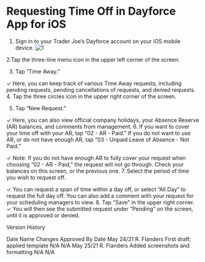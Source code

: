# Requesting Time Off in Dayforce App for iOS
1. Sign in to your Trader Joe’s Dayforce account on your iOS mobile device.
![1](https://user-images.githubusercontent.com/62654821/120139916-161ea500-c19f-11eb-8b3e-ae9e17c0f6a3.JPG)

2.Tap the three-line menu icon in the upper left corner of the screen.

3. Tap “Time Away.”


✓ Here, you can keep track of various Time Away requests, including pending requests, pending cancellations of requests, and denied requests.
4. Tap the three circles icon in the upper right corner of the screen.


5. Tap “New Request.”


✓ Here, you can also view official company holidays, your Absence Reserve (AR) balances, and comments from management.
6. If you want to cover your time off with your AR, tap “02 - AR - Paid.” If you do not want to use AR, or do not have enough AR, tap “03 - Unpaid Leave of Absence - Not Paid.”



✓ Note: If you do not have enough AR to fully cover your request when choosing “02 - AR - Paid,” the request will not go through. Check your balances on this screen, or the previous one.
7. Select the period of time you wish to request off.


✓ You can request a span of time within a day off, or select “All Day” to request the full day off. You can also add a comment with your request for your scheduling managers to view.
8. Tap “Save” in the upper right corner.
✓ You will then see the submitted request under “Pending” on the screen, until it is approved or denied.

Version History

Date
Name
Changes
Approved By
Date
May 24/21
R. Flanders
First draft; applied template
N/A
N/A
May 25/21
R. Flanders
Added screenshots and formatting
N/A
N/A


